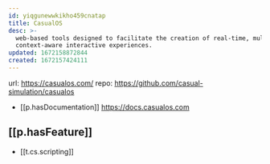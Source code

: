 ```yaml
---
id: yiqgunewwkikho459cnatap
title: CasualOS
desc: >-
  web-based tools designed to facilitate the creation of real-time, multi-user,
  context-aware interactive experiences.
updated: 1672158872844
created: 1672157424111
---
```


url: https://casualos.com/
repo: https://github.com/casual-simulation/casualos

- [[p.hasDocumentation]] https://docs.casualos.com

## [[p.hasFeature]]

- [[t.cs.scripting]] 